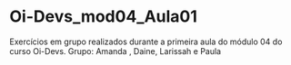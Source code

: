 # Oi-Devs_mod04_Aula01
Exercícios em grupo realizados durante a primeira aula do módulo 04 do curso Oi-Devs. Grupo: Amanda , Daine, Larissah e Paula
